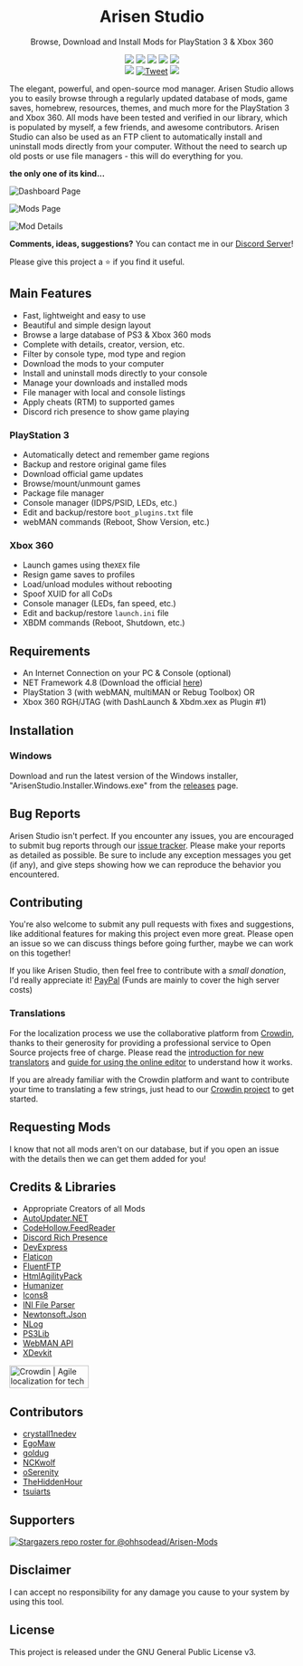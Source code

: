 <h1 align="center">Arisen Studio</h1>
<p align="center">Browse, Download and Install Mods for PlayStation 3 & Xbox 360</p>

<p align="center">  
  <a href="https://github.com/ohhsodead/Arisen-Mods/releases/"><img src="https://img.shields.io/github/release/ohhsodead/Arisen-Mods.svg" /></a>
  <a href="https://github.com/ohhsodead/Arisen-Mods/releases/"><img src="https://img.shields.io/github/downloads/ohhsodead/Arisen-Mods/total.svg" /></a>
  <a href="https://crowdin.com/project/arisenstudio"><img src="https://badges.crowdin.net/arisenstudio/localized.svg"></a>
  <a href="https://gitHub.com/ohhsodead/Arisen-Mods/issues/"><img src="https://img.shields.io/github/issues/ohhsodead/Arisen-Mods.svg" /></a>
  <a href="https://github.com/ohhsodead/Arisen-Mods/issues?q=is%3Aissue+is%3Aclosed"><img src="https://img.shields.io/github/issues-closed/ohhsodead/Arisen-Mods.svg" /></a>
  </br>
  <a href="https://sourceforge.net/projects/arisenmods/"><img src="https://img.shields.io/badge/SourceForge-ff6600?logo=sourceforge&logoColor=white" /></a>
  <a href="https://twitter.com/arisenstudio"><img src="https://img.shields.io/badge/Twitter-1da1f2?logo=twitter&logoColor=white" alt="Tweet"></a>
  <a href="https://discord.gg/h22szNhF7V"><img src="https://img.shields.io/badge/Discord-7389D8?logo=Discord&logoColor=white" /></a>
</p>

The elegant, powerful, and open-source mod manager. Arisen Studio allows you to easily browse through a regularly updated database of mods, game saves, homebrew, resources, themes, and much more for the PlayStation 3 and Xbox 360. All mods have been tested and verified in our library, which is populated by myself, a few friends, and awesome contributors. Arisen Studio can also be used as an FTP client to automatically install and uninstall mods directly from your computer. Without the need to search up old posts or use file managers - this will do everything for you.

**the only one of its kind...**

![Dashboard Page](https://raw.githubusercontent.com/ohhsodead/Arisen-Mods/main/.screenshots/DashboardPage.png?raw=true)

![Mods Page](https://raw.githubusercontent.com/ohhsodead/Arisen-Mods/main/.screenshots/GameModsPage.png?raw=true)

![Mod Details](https://raw.githubusercontent.com/ohhsodead/Arisen-Mods/main/.screenshots/ModDetails.png?raw=true)

**Comments, ideas, suggestions?** You can contact me in our [Discord Server](https://discord.gg/FTCS3Xu)!

Please give this project a ⭐ if you find it useful.

## Main Features

* Fast, lightweight and easy  to use
* Beautiful and simple design layout
* Browse a large database of PS3 & Xbox 360 mods
* Complete with details, creator, version, etc.
* Filter by console type, mod type and region
* Download the mods to your computer
* Install and uninstall mods directly to your console
* Manage your downloads and installed mods
* File manager with local and console listings
* Apply cheats (RTM) to supported games
* Discord rich presence to show game playing

### PlayStation 3
* Automatically detect and remember game regions
* Backup and restore original game files
* Download official game updates
* Browse/mount/unmount games
* Package file manager
* Console manager (IDPS/PSID, LEDs, etc.)
* Edit and backup/restore `boot_plugins.txt` file
* webMAN commands (Reboot, Show Version, etc.)

### Xbox 360
* Launch games using the`XEX` file
* Resign game saves to profiles
* Load/unload modules without rebooting
* Spoof XUID for all CoDs
* Console manager (LEDs, fan speed, etc.)
* Edit and backup/restore `launch.ini` file
* XBDM commands (Reboot, Shutdown, etc.)

## Requirements

* An Internet Connection on your PC & Console (optional)
* NET Framework 4.8 (Download the official [here](https://dotnet.microsoft.com/download/dotnet-framework/thank-you/net48-web-installer))
* PlayStation 3 (with webMAN, multiMAN or Rebug Toolbox) OR
* Xbox 360 RGH/JTAG (with DashLaunch & Xbdm.xex as Plugin #1)

## Installation

### Windows

Download and run the latest version of the Windows installer, "ArisenStudio.Installer.Windows.exe" from the [releases](https://github.com/ohhsodead/Arisen-Mods/releases/latest) page.

## Bug Reports
Arisen Studio isn't perfect. If you encounter any issues, you are encouraged to submit bug reports through our [issue tracker](https://github.com/ohhsodead/Arisen-Mods/issues/new). Please make your reports as detailed as possible. Be sure to include any exception messages you get (if any), and give steps showing how we can reproduce the behavior you encountered.

## Contributing

You're also welcome to submit any pull requests with fixes and suggestions, like additional features for making this project even more great. Please open an issue so we can discuss things before going further, maybe we can work on this together!

If you like Arisen Studio, then feel free to contribute with a *small donation*, I'd really appreciate it!
[PayPal](https://www.paypal.com/donate/?hosted_button_id=DFEYRZVJWAC4E) (Funds are mainly to cover the high server costs)

### Translations
For the localization process we use the collaborative platform from [Crowdin](https://crowdin.com/), thanks to their generosity for providing a professional service to Open Source projects free of charge. Please read the [introduction for new translators](https://support.crowdin.com/crowdin-intro/) and [guide for using the online editor](https://support.crowdin.com/online-editor/) to understand how it works.

If you are already familiar with the Crowdin platform and want to contribute your time to translating a few strings, just head to our [Crowdin project](https://crowdin.com/project/arisenstudio) to get started.

## Requesting Mods

I know that not all mods aren't on our database, but if you open an issue with the details then we can get them added for you!

## Credits & Libraries

* Appropriate Creators of all Mods
* [AutoUpdater.NET](https://github.com/ravibpatel/AutoUpdater.NET)
* [CodeHollow.FeedReader](https://github.com/arminreiter/FeedReader/)
* [Discord Rich Presence](https://github.com/Lachee/discord-rpc-csharp)
* [DevExpress](https://devexpress.com/)
* [Flaticon](https://www.flaticon.com/free-icons/official)
* [FluentFTP](https://github.com/robinrodricks/FluentFTP)
* [HtmlAgilityPack](https://html-agility-pack.net/)
* [Humanizer](https://github.com/Humanizr/Humanizer)
* [Icons8](https://icons8.com/)
* [INI File Parser](https://github.com/rickyah/ini-parser)
* [Newtonsoft.Json](https://newtonsoft.com/json)
* [NLog](https://nlog-project.org/)
* [PS3Lib](https://github.com/iMCSx/PS3Lib)
* [WebMAN API](https://github.com/FxckingCoder/WebmanAPI)
* [XDevkit](https://microsoft.com/)

[<a href="https://crowdin.com/?utm_source=badge&utm_medium=referral&utm_campaign=badge-add-on" rel="nofollow"><img style="width:140;height:40px" src="https://badges.crowdin.net/badge/light/crowdin-on-dark.png" srcset="https://badges.crowdin.net/badge/light/crowdin-on-dark.png 1x,https://badges.crowdin.net/badge/light/crowdin-on-dark@2x.png 2x" alt="Crowdin | Agile localization for tech companies" /></a>](https://crowdin.com)

## Contributors

* [crystall1nedev ](https://github.com/crystall1nedev)
* [EgoMaw](https://github.com/EgoMaw)
* [goldug](http://djopposite.se/)
* [NCKwolf](https://twitter.com/NCKwolf)
* [oSerenity](https://github.com/oSerenity)
* [TheHiddenHour](https://github.com/TheHiddenHour) 
* [tsuiarts](mailto:nurishafa26@gmail.com)

## Supporters
[![Stargazers repo roster for @ohhsodead/Arisen-Mods](https://reporoster.com/stars/notext/ohhsodead/Arisen-Mods)](https://github.com/ohhsodead/Arisen-Mods/stargazers)

## Disclaimer

I can accept no responsibility for any damage you cause to your system by using this tool.

## License

This project is released under the GNU General Public License v3.
